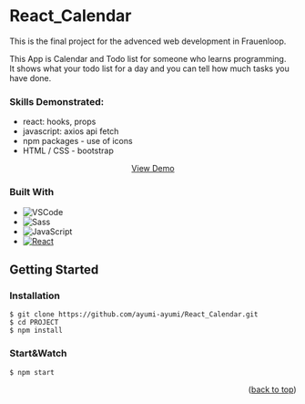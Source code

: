# React_Calendar
This is the final project for the advenced web development in Frauenloop.

This App is Calendar and Todo list for someone who learns programming. <br>
It shows what your todo list for a day and you can tell how much tasks you have done.

### Skills Demonstrated: 
- react: hooks, props
- javascript: axios api fetch 
- npm packages - use of icons 
- HTML / CSS - bootstrap

<p align="center">
<a href="https://github.com/ayumi-ayumi/React_Calendar">View Demo</a>
</p>

### Built With

* ![VSCode]
* ![Sass]
* ![JavaScript]
* [![React][React.js]][React-url]


<!-- GETTING STARTED -->
## Getting Started

### Installation
```
$ git clone https://github.com/ayumi-ayumi/React_Calendar.git
$ cd PROJECT
$ npm install
```

### Start&Watch
```
$ npm start
```

<p align="right">(<a href="#readme-top">back to top</a>)</p>




<!-- MARKDOWN LINKS & IMAGES -->
<!-- https://www.markdownguide.org/basic-syntax/#reference-style-links -->
[linkedin-shield]: https://img.shields.io/badge/-LinkedIn-black.svg?style=for-the-badge&logo=linkedin&colorB=555
[linkedin-url]: https://linkedin.com/in/ayumi-sato
[product-screenshot]: images/screenshot.png
[React.js]: https://img.shields.io/badge/React-20232A?style=for-the-badge&logo=react&logoColor=61DAFB
[React-url]: https://reactjs.org/
[Sass]: https://img.shields.io/badge/Sass-CC6699?style=for-the-badge&logo=sass&logoColor=white
[VSCode]: https://img.shields.io/badge/VSCode-0078D4?style=for-the-badge&logo=visual%20studio%20code&logoColor=white
[JavaScript]: https://img.shields.io/badge/JavaScript-323330?style=for-the-badge&logo=javascript&logoColor=F7DF1E
